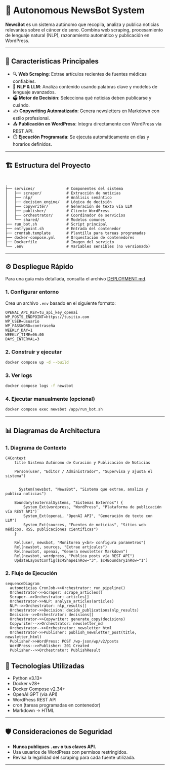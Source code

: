 # 📰 Autonomous NewsBot System

**NewsBot** es un sistema autónomo que recopila, analiza y publica noticias relevantes sobre el cáncer de seno. Combina web scraping, procesamiento de lenguaje natural (NLP), razonamiento automático y publicación en WordPress.

---

## 🚀 Características Principales

- 🔍 **Web Scraping**: Extrae artículos recientes de fuentes médicas confiables.
- 🧠 **NLP & LLM**: Analiza contenido usando palabras clave y modelos de lenguaje avanzados.
- 🗳️ **Motor de Decisión**: Selecciona qué noticias deben publicarse y cuándo.
- ✍️ **Copywriting Automatizado**: Genera newsletters en Markdown con estilo profesional.
- 📤 **Publicación en WordPress**: Integra directamente con WordPress vía REST API.
- ⏱️ **Ejecución Programada**: Se ejecuta automáticamente en días y horarios definidos.

---

## 🏗️ Estructura del Proyecto

```

.
├── services/              # Componentes del sistema
│   ├── scraper/           # Extracción de noticias
│   ├── nlp/               # Análisis semántico
│   ├── decision_engine/   # Lógica de decisión
│   ├── copywriter/        # Generación de texto vía LLM
│   ├── publisher/         # Cliente WordPress
│   ├── orchestrator/      # Coordinador de servicios
│   └── shared/            # Modelos comunes
├── run_bot.sh             # Script principal
├── entrypoint.sh          # Entrada del contenedor
├── crontab.template       # Plantilla para tareas programadas
├── docker-compose.yml     # Orquestación de contenedores
├── Dockerfile             # Imagen del servicio
└── .env                   # Variables sensibles (no versionado)

````

---

## ⚙️ Despliegue Rápido

Para una guía más detallada, consulta el archivo [DEPLOYMENT.md](./DEPLOYMENT.md).

### 1. Configurar entorno

Crea un archivo `.env` basado en el siguiente formato:

```env
OPENAI_API_KEY=tu_api_key_openai
WP_POSTS_ENDPOINT=https://tusitio.com
WP_USER=usuario
WP_PASSWORD=contraseña
WEEKLY_DAY=1
WEEKLY_TIME=06:00
DAYS_INTERVAL=3
````

### 2. Construir y ejecutar

```bash
docker compose up -d --build
```

### 3. Ver logs

```bash
docker compose logs -f newsbot
```

### 4. Ejecutar manualmente (opcional)

```bash
docker compose exec newsbot /app/run_bot.sh
```

---

## 📊 Diagramas de Architectura

### 1. Diagrama de Contexto
```mermaid
C4Context
    title Sistema Autónomo de Curación y Publicación de Noticias

    Person(user, "Editor / Administrador", "Supervisa y ajusta el sistema")


	  System(newsbot, "NewsBot", "Sistema que extrae, analiza y publica noticias")

    Boundary(externalSystems, "Sistemas Externos") {
        System_Ext(wordpress, "WordPress", "Plataforma de publicación vía REST API")
        System_Ext(openai, "OpenAI API", "Generación de texto con LLM")
        System_Ext(sources, "Fuentes de noticias", "Sitios web médicos, RSS, publicaciones científicas")
    }

    Rel(user, newsbot, "Monitorea y<br> configura parametros")
    Rel(newsbot, sources, "Extrae artículos")
    Rel(newsbot, openai, "Genera newsletter Markdown")
    Rel(newsbot, wordpress, "Publica posts vía REST API")
    UpdateLayoutConfig($c4ShapeInRow="3", $c4BoundaryInRow="1")

```

### 2. Flujo de Ejecución
```mermaid
sequenceDiagram
  autonoticias CronJob->>Orchestrator: run_pipeline()
  Orchestrator->>Scraper: scrape_articles()
  Scraper-->>Orchestrator: articles[]
  Orchestrator->>NLP: analyze_articles(articles)
  NLP-->>Orchestrator: nlp_results[]
  Orchestrator->>Decision: decide_publications(nlp_results)
  Decision-->>Orchestrator: decisions[]
  Orchestrator->>Copywriter: generate_copy(decisions)
  Copywriter-->>Orchestrator: newsletter_md
  Orchestrator-->>Orchestrator: newsletter_html
  Orchestrator->>Publisher: publish_newsletter_post(title, newsletter_html)
  Publisher->>WordPress: POST /wp-json/wp/v2/posts
  WordPress-->>Publisher: 201 Created
  Publisher-->>Orchestrator: PublishResult

```

## 🧠 Tecnologías Utilizadas

* Python v3.13+
* Docker v28+
* Docker Compose v2.34+
* OpenAI GPT (vía API)
* WordPress REST API
* cron (tareas programadas en contenedor)
* Markdown → HTML

---

## 🛡️ Consideraciones de Seguridad

* **Nunca publiques `.env` o tus claves API.**
* Usa usuarios de WordPress con permisos restringidos.
* Revisa la legalidad del scraping para cada fuente utilizada.

---
